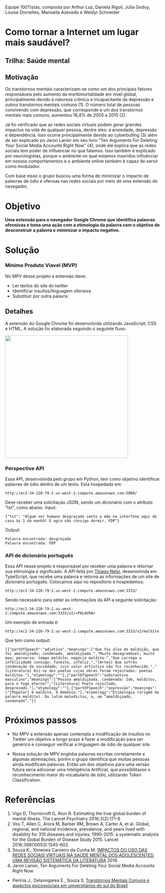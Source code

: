 Equipe 100Tistas, composta por Arthur Luz, Daniela Rigoli, Júlia Godoy, Louise Dornelles, Manoella Azevedo e Waldyr Schneider

# Como tornar a Internet um lugar mais saudável?
## Trilha: Saúde mental

## Motivação

Os transtornos mentais caracterizam-se como um dos principais fatores responsáveis pelo aumento da morbimortalidade em nível global, principalmente devido à natureza crônica e incapacitante da depressão e outros transtornos mentais comuns (1). O número total de pessoas convivendo com depressão, que corresponde a um dos transtornos mentais mais comuns, aumentou 18,4% de 2005 a 2015 (2).

Já foi verificado que as redes sociais virtuais podem gerar grandes impactos na vida de qualquer pessoa, dentre eles: a ansiedade, depressão e dependência. Isso ocorre principalmente devido ao cyberbulling (3) além de ser explicado po Jaron Lanier em seu livro "Ten Arguments For Deleting Your Social Media Accounts Right Now" (4), onde ele explica que as redes sociais tem poder de influenciar no que falamos. Isso também é explicado por neurologistas, porque o ambiente no qual estamos inseridos influênciar em nossos comportamentos e o ambiente online também é capaz de servir como modulador. 

Com base nisso o grupo buscou uma forma de minimizar o impacto de palavras de ódio e ofensas nas redes sociais por meio de uma extensão de navegador, 

# Objetivo
**Uma extensão para o navegador Google Chrome que identifica palavras ofensivas e toma uma ação com a etimologia da palavra com o objetivo de desconstruir a palavra e minimizar o impacto negativo.**

# Solução
### Mínimo Produto Viavel (MVP)

No MPV desse projeto a extensão deve:
- Ler textos do site do twitter
- Identificar insultos/linguagem ofensiva
- Substituir por outra palavra

<!-- 
### Público Alvo
Pessoas que não querem ver essa linguagem de ódio.
-->

## Detalhes

A extensão do Google Chrome foi desenvolvida utilizando JavaScript, CSS e HTML.
A solução foi elaborada seguindo o seguinte fluxo:

[<img src="https://user-images.githubusercontent.com/41764692/170822415-c9c8b8e8-6ed6-427c-801e-dc55d941588d.png" width="400"/> ](https://user-images.githubusercontent.com/41764692/170822415-c9c8b8e8-6ed6-427c-801e-dc55d941588d.png)

### Perspective API
Essa API, desenvolvida pelo grupo em Python, tem como objetivo identificar palavras de ódio dentro de um texto. Esta hospedada em:

```
http://ec2-34-220-79-2.us-west-2.compute.amazonaws.com:5000/
``` 

Deve receber uma solicitação JSON, sendo um dicionário com o atributo "txt", como abaixo.
Input:
```
{"txt": "Algum ser humano desgraçado sento a mão no interfone aqui de casa às 1 da manhã! E agra não consigo dormir. FDP"}
```
Output:
```
Palavra encontrada: desgraçado
Palavra encontrada: FDP
```

### API de dicionário português
Essa API nesse projeto é responsável por receber uma palavra e retornar sua etimologia e significado. A API feita por [Thiago Nelsi](https://github.com/ThiagoNelsi/dicio-api), desenvolvida em TypeScript, que recebe uma palavra e retorna as informações de um site de dicionário português. Colocamos aqui no repositório e hospedamos:

```
http://ec2-34-220-79-2.us-west-2.compute.amazonaws.com:3333/
```

Sendo necessário para obter as informações da API a seguinte solicitação:

```
http://ec2-34-220-79-2.us-west-2.compute.amazonaws.com:3333/v2/<PALAVRA>
```
  
Um exemplo de entrada é:
  
```
http://ec2-34-220-79-2.us-west-2.compute.amazonaws.com:3333/v2/maldito
```
  
Que tem como output:

```
[{"partOfSpeech":"adjetivo","meanings":["Que foi alvo de maldição, que foi amaldiçoado; condenado, amaldiçoado.","Muito desagradável; muito mau; perverso: tempo maldito; negócio maldito.","Que carrega a infelicidade consigo; funesto, infeliz.","[Artes] Que sofreu condenação da sociedade; cujo valor artístico não foi reconhecido.","[Literatura] Diz-se dos poetas cujas obras foram rejeitadas: poetas malditos."],"etymology":""},{"partOfSpeech":"substantivo masculino","meanings":["Pessoa amaldiçoada, condenada: Ide, malditos, para o fogo eterno!","[Literatura] Poeta rejeitado, desprezado."],"etymology":""},{"partOfSpeech":"expressão","meanings":["[Popular] O maldito. O demônio."],"etymology":"Etimologia (origem da palavra maldito). Do latim maledictus, a, um “amaldiçoado, condenado”."}]    
```

# Próximos passos
- No MPV a extensão apenas contempla a modificação de insultos no Twitter um objetivo a longo prazo é fazer a modificação para ser genérico e conseguir verificar a linguagem de ódio de qualquer site.
  
- Nossa solução de MPV engloba palavras escritas corretamente e algumas abreviações, porém o grupo identifica que muitas pessoas ainda modificam palavras. Então um dos objetivos para uma versão futura seria adicionar uma Inteligência Artificial, que possibilitasse o reconhecimento maior do vocabulario de ódio, utilizando Token Classification.

# Referências
1. Vigo D, Thornicroft G, Atun R. Estimating the true global burden of mental illness. The Lancet Psychiatry 2016;3(2):171-8
2. Vos T, Allen C, Arora M, Barber RM, Brown A, Carter A, et al. Global, regional, and national incidence, prevalence, and years lived with disability for 310 diseases and injuries, 1990-2015: a systematic analysis for the Global Burden of Disease Study 2015. Lancet 2016;388(10053):1545–602. 
3. Souza K., Ximenes Carneiro da Cunha M. [IMPACTOS DO USO DAS REDES SOCIAIS VIRTUAIS NA SAÚDE MENTAL DOS
ADOLESCENTES: UMA REVISÃO SISTEMÁTICA DA LITERATURA](https://educacaoepsicologia.emnuvens.com.br/edupsi/article/view/156) 2019.
4. Jaron Lanier, Ten Arguments For Deleting Your Social Media Accounts Right Now
- Perinia J., Delanogarea E., Souza S. [Transtornos Mentais Comuns e aspectos psicossociais em universitários do sul do Brasil](http://repositorio.furg.br/handle/1/7872)
